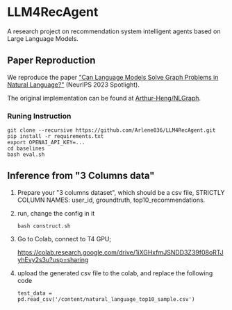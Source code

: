 # LLM4RecAgent

A research project on recommendation system intelligent agents based on Large Language Models.

## Paper Reproduction


We reproduce the paper ["Can Language Models Solve Graph Problems in Natural Language?"](https://arxiv.org/abs/2305.10037) (NeurIPS 2023 Spotlight).

The original implementation can be found at [Arthur-Heng/NLGraph](https://github.com/Arthur-Heng/NLGraph).

### Runing Instruction

```
git clone --recursive https://github.com/Arlene036/LLM4RecAgent.git
pip install -r requirements.txt
export OPENAI_API_KEY=...
cd baselines
bash eval.sh
```



## Inference from "3 Columns data"

1. Prepare your "3 columns dataset", which should be a csv file, STRICTLY COLUMN NAMES: user_id, groundtruth, top10_recommendations.

2. run, change the config in it
   ```
   bash construct.sh
   ```

3. Go to Colab, connect to T4 GPU; 
   
   https://colab.research.google.com/drive/1iXGHxfmJSNDD3Z39f08oRTJyhEvy2s3u?usp=sharing
4. upload the generated csv file to the colab, and replace the following code
   ```
   test_data = pd.read_csv('/content/natural_language_top10_sample.csv')
   ```
   
